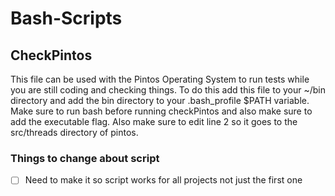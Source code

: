 # Bash-Scripts
## CheckPintos
This file can be used with the Pintos Operating System to run tests while you are still coding and checking things. To do this add this file to your ~/bin directory and add the bin directory to your .bash_profile $PATH variable. Make sure to run bash before running checkPintos and also make sure to add the executable flag. Also make sure to edit line 2 so it goes to the src/threads directory of pintos.
### Things to change about script
  - [ ] Need to make it so script works for all projects not just the first one
